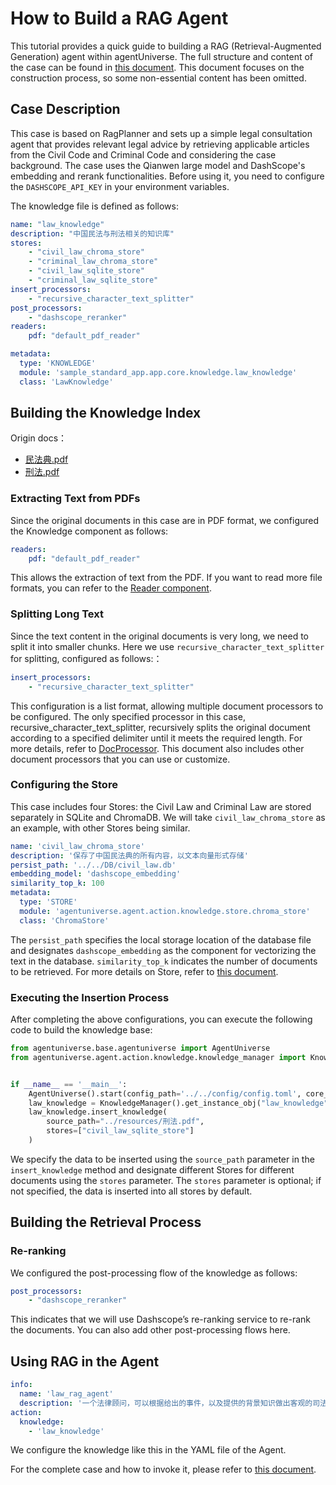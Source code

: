 # How to Build a RAG Agent

This tutorial provides a quick guide to building a RAG (Retrieval-Augmented Generation) agent within agentUniverse. The full structure and content of the case can be found in [this document](7_1_1_Legal_Consultation_Case.md). This document focuses on the construction process, so some non-essential content has been omitted.

## Case Description
This case is based on RagPlanner and sets up a simple legal consultation agent that provides relevant legal advice by retrieving applicable articles from the Civil Code and Criminal Code and considering the case background.
The case uses the Qianwen large model and DashScope's embedding and rerank functionalities. Before using it, you need to configure the `DASHSCOPE_API_KEY` in your environment variables.

The knowledge file is defined as follows:
```yaml
name: "law_knowledge"
description: "中国民法与刑法相关的知识库"
stores:
    - "civil_law_chroma_store"
    - "criminal_law_chroma_store"
    - "civil_law_sqlite_store"
    - "criminal_law_sqlite_store"
insert_processors:
    - "recursive_character_text_splitter"
post_processors:
    - "dashscope_reranker"
readers:
    pdf: "default_pdf_reader"

metadata:
  type: 'KNOWLEDGE'
  module: 'sample_standard_app.app.core.knowledge.law_knowledge'
  class: 'LawKnowledge'
```

## Building the Knowledge Index

Origin docs：
- [民法典.pdf](../../../sample_standard_app/platform/difizen/resources/民法典.pdf)
- [刑法.pdf](../../../sample_standard_app/platform/difizen/resources/刑法.pdf)

### Extracting Text from PDFs
Since the original documents in this case are in PDF format, we configured the Knowledge component as follows:
```yaml
readers:
    pdf: "default_pdf_reader"
```
This allows the extraction of text from the PDF. If you want to read more file formats, you can refer to the [Reader component](2_2_4_Reader.md).

### Splitting Long Text
Since the text content in the original documents is very long, we need to split it into smaller chunks. Here we use `recursive_character_text_splitter` for splitting, configured as follows:：
```yaml
insert_processors:
    - "recursive_character_text_splitter"
```
This configuration is a list format, allowing multiple document processors to be configured. The only specified processor in this case, recursive_character_text_splitter, recursively splits the original document according to a specified delimiter until it meets the required length. For more details, refer to [DocProcessor](2_2_4_DocProcessor.md). This document also includes other document processors that you can use or customize.

### Configuring the Store
This case includes four Stores: the Civil Law and Criminal Law are stored separately in SQLite and ChromaDB. We will take `civil_law_chroma_store` as an example, with other Stores being similar.
```yaml
name: 'civil_law_chroma_store'
description: '保存了中国民法典的所有内容，以文本向量形式存储'
persist_path: '../../DB/civil_law.db'
embedding_model: 'dashscope_embedding'
similarity_top_k: 100
metadata:
  type: 'STORE'
  module: 'agentuniverse.agent.action.knowledge.store.chroma_store'
  class: 'ChromaStore'
```

The `persist_path` specifies the local storage location of the database file and designates `dashscope_embedding` as the component for vectorizing the text in the database. `similarity_top_k` indicates the number of documents to be retrieved. For more details on Store, refer to [this document](2_2_4_Store.md).

### Executing the Insertion Process

After completing the above configurations, you can execute the following code to build the knowledge base:
```python
from agentuniverse.base.agentuniverse import AgentUniverse
from agentuniverse.agent.action.knowledge.knowledge_manager import KnowledgeManager


if __name__ == '__main__':
    AgentUniverse().start(config_path='../../config/config.toml', core_mode=True)
    law_knowledge = KnowledgeManager().get_instance_obj("law_knowledge")
    law_knowledge.insert_knowledge(
        source_path="../resources/刑法.pdf",
        stores=["civil_law_sqlite_store"]
    )
```
We specify the data to be inserted using the `source_path` parameter in the `insert_knowledge` method and designate different Stores for different documents using the `stores` parameter. The `stores` parameter is optional; if not specified, the data is inserted into all stores by default.


## Building the Retrieval Process

### Re-ranking
We configured the post-processing flow of the knowledge as follows:
```yaml
post_processors:
    - "dashscope_reranker"
```
This indicates that we will use Dashscope’s re-ranking service to re-rank the documents. You can also add other post-processing flows here.

## Using RAG in the Agent

```yaml
info:
  name: 'law_rag_agent'
  description: '一个法律顾问，可以根据给出的事件，以及提供的背景知识做出客观的司法判断'
action:
  knowledge:
    - 'law_knowledge'
```
We configure the knowledge like this in the YAML file of the Agent.

For the complete case and how to invoke it, please refer to [this document](7_1_1_Legal_Consultation_Case.md).